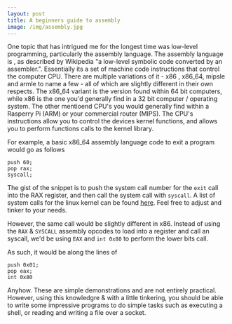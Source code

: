 ```yaml
---
layout: post
title: A beginners guide to assembly
image: /img/assembly.jpg
---
```


One topic that has intrigued me for the longest time was low-level programming, particularly the assembly language. The assembly language is , as described by Wikipedia "a low-level symbolic code converted by an assembler.". Essentially its a set of machine code instructions that control the computer CPU. There are multiple variations of it - x86 , x86_64, mipsle and armle to name a few - all of which are slightly different in their own respects. The x86_64 variant is the version found within 64 bit computers, while x86 is the one you'd generally find in a 32 bit computer / operating system. The other mentioend CPU's you would generally find within a Rasperry Pi (ARM) or your commercial router (MIPS). The CPU's instructions allow you to control the devices kernel functions, and allows you to perform functions calls to the kernel library.

For example, a basic x86_64 assembly language code to exit a program would go as follows 

```assembly
push 60;
pop rax;
syscall;
```

The gist of the snippet is to push the system call number for the `exit` call into the RAX register, and then call the system call with `syscall`. A list of system calls for the linux kernel can be found [here](https://syscalls.kernelgrok.com/). Feel free to adjust and tinker to your needs. 

However, the same call would be slightly different in x86. Instead of using the `RAX` & `SYSCALL` assembly opcodes to load into a register and call an syscall, we'd be using `EAX` and `int 0x80` to perform the lower bits call.

As such, it would be along the lines of 

```assembly
push 0x01;
pop eax;
int 0x80
```

Anyhow. These are simple demonstrations and are not entirely practical. However, using this knowledgre & with a little tinkering, you should be able to write some impressive programs to do simple tasks such as executing a shell, or reading and writing a file over a socket.

